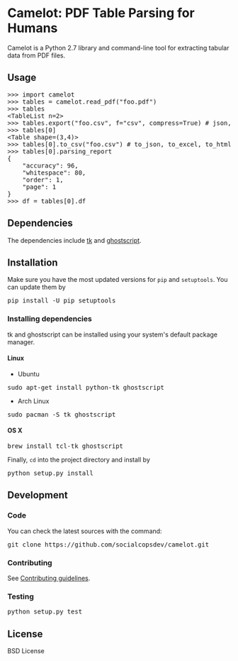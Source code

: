 # Camelot: PDF Table Parsing for Humans

Camelot is a Python 2.7 library and command-line tool for extracting tabular data from PDF files.

## Usage

<pre>
>>> import camelot
>>> tables = camelot.read_pdf("foo.pdf")
>>> tables
&lt;TableList n=2&gt;
>>> tables.export("foo.csv", f="csv", compress=True) # json, excel, html
>>> tables[0]
&lt;Table shape=(3,4)&gt;
>>> tables[0].to_csv("foo.csv") # to_json, to_excel, to_html
>>> tables[0].parsing_report
{
    "accuracy": 96,
    "whitespace": 80,
    "order": 1,
    "page": 1
}
>>> df = tables[0].df
</pre>

## Dependencies

The dependencies include [tk](https://wiki.tcl.tk/3743) and [ghostscript](https://www.ghostscript.com/).

## Installation

Make sure you have the most updated versions for `pip` and `setuptools`. You can update them by

<pre>
pip install -U pip setuptools
</pre>

### Installing dependencies

tk and ghostscript can be installed using your system's default package manager.

#### Linux

* Ubuntu

<pre>
sudo apt-get install python-tk ghostscript
</pre>

* Arch Linux

<pre>
sudo pacman -S tk ghostscript
</pre>

#### OS X

<pre>
brew install tcl-tk ghostscript
</pre>

Finally, `cd` into the project directory and install by

<pre>
python setup.py install
</pre>

## Development

### Code

You can check the latest sources with the command:

<pre>
git clone https://github.com/socialcopsdev/camelot.git
</pre>

### Contributing

See [Contributing guidelines]().

### Testing

<pre>
python setup.py test
</pre>

## License

BSD License
